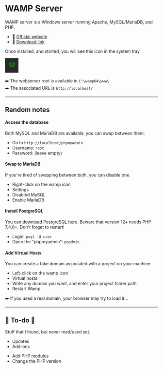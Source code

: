 # WAMP Server

<div class="row row-cols-md-2"><div>

WAMP server is a Windows server running Apache, MySQL/MariaDB, and PHP.

* 🐓 [Official website](https://www.wampserver.com/)
* 🥡 [Download link](https://sourceforge.net/projects/wampserver/)

</div><div>

Once installed, and started, you will see this icon in the system tray.

<div class="text-center">

![wamp icon](_images/wamp.png)
</div>

➡️ The webserver root is available in `C:\wamp64\www\`<br>
➡️ The associated URL is `http://localhost/`
</div></div>

<hr class="sep-both">

## Random notes

<div class="row row-cols-md-2"><div>

#### Access the database

Both MySQL and MariaDB are available, you can swap between them.

* Go to `http://localhost/phpmyadmin`
* Username: `root`
* Password: (leave empty)

#### Swap to MariaDB

If you're tired of swapping between both, you can disable one.

* Right-click on the wamp icon
* Settings
* Disabled MySQL
* Enable MariaDB

#### Install PostgreSQL

You can [download PostgreSQL here](https://www.enterprisedb.com/downloads/postgres-postgresql-downloads). Beware that version 12+ needs PHP 7.4.0+. Don't forget to restart!

* Login: `psql -U user`
* Open the "phpmyadmin": `pgadmin`
</div><div>

#### Add Virtual Hosts

You can create a fake domain associated with a project on your machine.

* Left-click on the wamp icon
* Virtual hosts
* Write any domain you want, and enter your project folder path
* Restart Wamp

➡️ If you used a real domain, your browser may try to load it...
</div></div>

<hr class="sep-both">

## 👻 To-do 👻

Stuff that I found, but never read/used yet.

<div class="row row-cols-md-2"><div>

* Updates
* Add-ons
</div><div>

* Add PHP modules
* Change the PHP version
</div></div>
